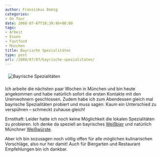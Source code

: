 ```yaml
---
author: Franziskus Domig
categories:
- On Tour
date: 2008-07-07T18:39:40+00:00
tags:
- Arbeit
- Essen
- Fastfood
- München
title: Bayrische Spezialitäten
type: post
url: /2008/07/07/bayrische-spezialitaten/
---
```


<img class="size-full wp-image-81 alignleft" style="margin: 10px;" title="Bayrische Spezialitäten" src="/uploads/2008/07/bayrische_spezialitaeten.jpg" alt="Bayrische Spezialitäten" />

Ich arbeite die nächsten paar Wochen in München und bin heute angekommen und habe natürlich sofort die ersten Kontakte mit den Ureinwohnern geschlossen. Zudem habe ich zum Abendessen gleich mal bayrische Spezialitäten probiert und muss sagen: Kaum ein Unterschied zu verspühren &#8211; schmeckt zuhause gleich!

Ernsthaft: Leider hatte ich noch keine Möglichkeit die lokalen Spezialitäten zu probieren. Ich denke da speziell an bayrisches [Weißbier][1] und natürlich Münchner [Weißwürste][2].

Aber ich bin sozusagen noch völlig offen für alle möglichen kulinarischen Vorschläge, also nur her damit! Auch für Biergarten und Restaurant Empfehlungen bin ich dankbar.

 [1]: http://de.wikipedia.org/wiki/Weizenbier
 [2]: http://de.wikipedia.org/wiki/Wei%C3%9Fwurst
